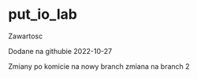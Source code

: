 # put_io_lab

Zawartosc

Dodane na githubie
2022-10-27


Zmiany po komicie na nowy branch
zmiana na branch 2
